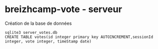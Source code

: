 breizhcamp-vote - serveur
=========================

Création de la base de données
```
sqlite3 server_votes.db
CREATE TABLE votes(id integer primary key AUTOINCREMENT,sessionId integer, vote integer, timeStamp date)
```
